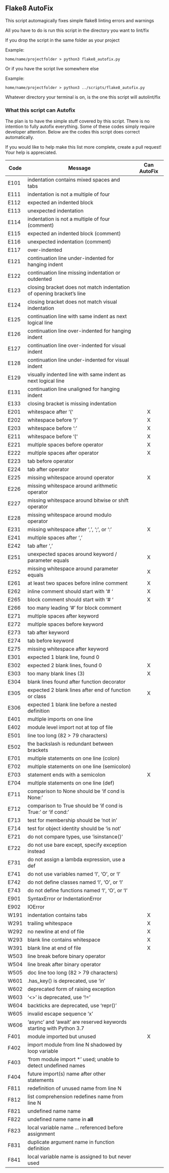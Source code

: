 ## Flake8 AutoFix

This script automagically fixes simple flake8 linting errors and warnings

All you have to do is run this script in the directory you want to lint/fix

If you drop the script in the same folder as your project

Example:
```
home/name/projectfolder > python3 flake8_autofix.py
```

Or if you have the script live somewhere else

Example:
```
home/name/projectfolder > python3 ../scripts/flake8_autofix.py
```


Whatever directory your terminal is on, is the one this script will autolint/fix

### What this script can Autofix

The plan is to have the simple stuff covered by this script. There is no intention to fully autofix everything.
Some of these codes simply require developer attention. Below are the codes this script does correct automatically.

If you would like to help make this list more complete, create a pull request! Your help is appreciated.


| Code | Message                                                              | Can AutoFix |
|------|----------------------------------------------------------------------|:-----------:|
| E101 | indentation contains mixed spaces and tabs                           |             |
| E111 | indentation is not a multiple of four                                |             |
| E112 | expected an indented block                                           |             |
| E113 | unexpected indentation                                               |             |
| E114 | indentation is not a multiple of four (comment)                      |             |
| E115 | expected an indented block (comment)                                 |             |
| E116 | unexpected indentation (comment)                                     |             |
| E117 | over-indented                                                        |             |
| E121 | continuation line under-indented for hanging indent                  |             |
| E122 | continuation line missing indentation or outdented                   |             |
| E123 | closing bracket does not match indentation of opening bracket’s line |             |
| E124 | closing bracket does not match visual indentation                    |             |
| E125 | continuation line with same indent as next logical line              |             |
| E126 | continuation line over-indented for hanging indent                   |             |
| E127 | continuation line over-indented for visual indent                    |             |
| E128 | continuation line under-indented for visual indent                   |             |
| E129 | visually indented line with same indent as next logical line         |             |
| E131 | continuation line unaligned for hanging indent                       |             |
| E133 | closing bracket is missing indentation                               |             |
| E201 | whitespace after ‘(‘                                                 |      X      |
| E202 | whitespace before ‘)’                                                |      X      |
| E203 | whitespace before ‘:’                                                |      X      |
| E211 | whitespace before ‘(‘                                                |      X      |
| E221 | multiple spaces before operator                                      |      X      |
| E222 | multiple spaces after operator                                       |      X      |
| E223 | tab before operator                                                  |             |
| E224 | tab after operator                                                   |             |
| E225 | missing whitespace around operator                                   |      X      |
| E226 | missing whitespace around arithmetic operator                        |             |
| E227 | missing whitespace around bitwise or shift operator                  |             |
| E228 | missing whitespace around modulo operator                            |             |
| E231 | missing whitespace after ‘,’, ‘;’, or ‘:’                            |      X      |
| E241 | multiple spaces after ‘,’                                            |             |
| E242 | tab after ‘,’                                                        |             |
| E251 | unexpected spaces around keyword / parameter equals                  |      X      |
| E252 | missing whitespace around parameter equals                           |      X      |
| E261 | at least two spaces before inline comment                            |      X      |
| E262 | inline comment should start with ‘# ‘                                |      X      |
| E265 | block comment should start with ‘# ‘                                 |      X      |
| E266 | too many leading ‘#’ for block comment                               |             |
| E271 | multiple spaces after keyword                                        |             |
| E272 | multiple spaces before keyword                                       |             |
| E273 | tab after keyword                                                    |             |
| E274 | tab before keyword                                                   |             |
| E275 | missing whitespace after keyword                                     |             |
| E301 | expected 1 blank line, found 0                                       |             |
| E302 | expected 2 blank lines, found 0                                      |      X      |
| E303 | too many blank lines (3)                                             |      X      |
| E304 | blank lines found after function decorator                           |             |
| E305 | expected 2 blank lines after end of function or class                |      X      |
| E306 | expected 1 blank line before a nested definition                     |             |
| E401 | multiple imports on one line                                         |             |
| E402 | module level import not at top of file                               |             |
| E501 | line too long (82 > 79 characters)                                   |             |
| E502 | the backslash is redundant between brackets                          |             |
| E701 | multiple statements on one line (colon)                              |             |
| E702 | multiple statements on one line (semicolon)                          |             |
| E703 | statement ends with a semicolon                                      |      X      |
| E704 | multiple statements on one line (def)                                |             |
| E711 | comparison to None should be ‘if cond is None:’                      |             |
| E712 | comparison to True should be ‘if cond is True:’ or ‘if cond:’        |             |
| E713 | test for membership should be ‘not in’                               |             |
| E714 | test for object identity should be ‘is not’                          |             |
| E721 | do not compare types, use ‘isinstance()’                             |             |
| E722 | do not use bare except, specify exception instead                    |             |
| E731 | do not assign a lambda expression, use a def                         |             |
| E741 | do not use variables named ‘l’, ‘O’, or ‘I’                          |             |
| E742 | do not define classes named ‘l’, ‘O’, or ‘I’                         |             |
| E743 | do not define functions named ‘l’, ‘O’, or ‘I’                       |             |
| E901 | SyntaxError or IndentationError                                      |             |
| E902 | IOError                                                              |             |
| W191 | indentation contains tabs                                            |      X      |
| W291 | trailing whitespace                                                  |      X      |
| W292 | no newline at end of file                                            |      X      |
| W293 | blank line contains whitespace                                       |      X      |
| W391 | blank line at end of file                                            |      X      |
| W503 | line break before binary operator                                    |             |
| W504 | line break after binary operator                                     |             |
| W505 | doc line too long (82 > 79 characters)                               |             |
| W601 | .has_key() is deprecated, use ‘in’                                   |             |
| W602 | deprecated form of raising exception                                 |             |
| W603 | ‘<>’ is deprecated, use ‘!=’                                         |             |
| W604 | backticks are deprecated, use ‘repr()’                               |             |
| W605 | invalid escape sequence ‘x’                                          |             |
| W606 | ‘async’ and ‘await’ are reserved keywords starting with Python 3.7   |             |
| F401 | module imported but unused                                           |      X      |
| F402 | import module from line N shadowed by loop variable                  |             |
| F403 | ‘from module import *’ used; unable to detect undefined names        |             |
| F404 | future import(s) name after other statements                         |             |
| F811 | redefinition of unused name from line N                              |             |
| F812 | list comprehension redefines name from line N                        |             |
| F821 | undefined name name                                                  |             |
| F822 | undefined name name in __all__                                       |             |
| F823 | local variable name ... referenced before assignment                 |             |
| F831 | duplicate argument name in function definition                       |             |
| F841 | local variable name is assigned to but never used                    |             |

